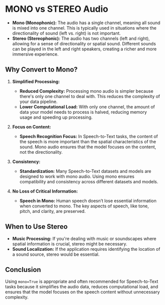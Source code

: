 # MONO vs STEREO Audio

- **Mono (Monophonic):** The audio has a single channel, meaning all sound is mixed into one channel. This is typically used in situations where the directionality of sound (left vs. right) is not important.
- **Stereo (Stereophonic):** The audio has two channels (left and right), allowing for a sense of directionality or spatial sound. Different sounds can be played in the left and right speakers, creating a richer and more immersive experience.

## Why Convert to Mono?

1. **Simplified Processing:**
   - **Reduced Complexity:** Processing mono audio is simpler because there's only one channel to deal with. This reduces the complexity of your data pipeline.
   - **Lower Computational Load:** With only one channel, the amount of data your model needs to process is halved, reducing memory usage and speeding up processing.

2. **Focus on Content:**
   - **Speech Recognition Focus:** In Speech-to-Text tasks, the content of the speech is more important than the spatial characteristics of the sound. Mono audio ensures that the model focuses on the content, not the directionality.

3. **Consistency:**
   - **Standardization:** Many Speech-to-Text datasets and models are designed to work with mono audio. Using mono ensures compatibility and consistency across different datasets and models.

4. **No Loss of Critical Information:**
   - **Speech in Mono:** Human speech doesn’t lose essential information when converted to mono. The key aspects of speech, like tone, pitch, and clarity, are preserved.

## When to Use Stereo

- **Music Processing:** If you're dealing with music or soundscapes where spatial information is crucial, stereo might be necessary.
- **Sound Localization:** If the application requires identifying the location of a sound source, stereo would be essential.

## Conclusion

Using `mono=True` is appropriate and often recommended for Speech-to-Text tasks because it simplifies the audio data, reduces computational load, and ensures that the model focuses on the speech content without unnecessary complexity.
